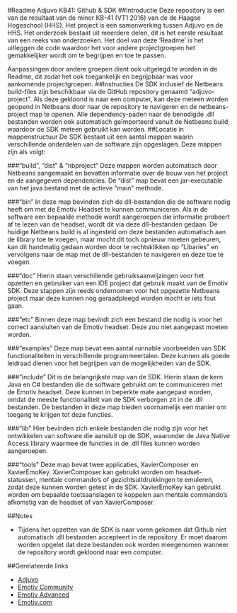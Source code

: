 #Readme Adjuvo KB41: Github & SDK 
##Introductie
Deze repository is een van de resultaat van de minor KB-41 (VT1 2016) van de de Haagse Hogeschool (HHS). Het project is een samenwerking tussen Adjuvo en de HHS. Het onderzoek bestaat uit meerdere delen, dit is het eerste resultaat van een reeks van onderzoeken. Het doel van deze ‘Readme’ is het uitleggen de code waardoor het voor andere projectgroepen het gemakkelijker wordt om te begrijpen en toe te passen.


Aanpassingen door andere groepen dient ook uitgelegd te worden in de Readme, dit zodat het ook toegankelijk en begrijpbaar was voor aankomende projectgroepen.
##Instructies
De SDK inclusief de Netbeans build-files zijn beschikbaar via de GitHub repository genaamd “adjuvo-project”. Als deze gekloond is naar een computer, kan deze meteen worden geopend in Netbeans door naar de repository te navigeren en de netbeans-project map te openen. Alle dependency-paden naar de benodigde .dll bestanden worden ook automatisch geïmporteerd vanuit de Netbeans build, waardoor de SDK meteen gebruikt kan worden.
##Locatie in mappenstructuur
De SDK bestaat uit een aantal mappen waarin verschillende onderdelen van de software zijn opgeslagen. Deze mappen zijn als volgt:

###“build”, “dist” & “nbproject”
Deze mappen worden automatisch door Netbeans aangemaakt en bevatten informatie over de bouw van het project en de aangegeven dependencies. De “dist” map bevat een jar-executable van het java bestand met de actieve “main” methode.

###“bin”
In deze map bevinden zich de dll-bestanden die de software nodig heeft om met de Emotiv Headset te kunnen communiceren. Als in de software een bepaalde methode wordt aangeroepen die informatie probeert af te lezen van de headset, wordt dit via deze dll-bestanden gedaan. De huidige Netbeans build is al ingesteld om deze bestanden automatisch aan de library toe te voegen, maar mocht dit toch opnieuw moeten gebeuren, kan dit handmatig gedaan worden door te rechtsklikken op “Libaries” en vervolgens naar de map met de dll-bestanden te navigeren en deze toe te voegen.

###“doc”
Hierin staan verschillende gebruiksaanwijzingen voor het opzetten en gebruiker van een IDE project dat gebruik maakt van de Emotiv SDK. Deze stappen zijn reeds ondernomen voor het opgezette Netbeans project maar deze kunnen nog geraadpleegd worden mocht er iets fout gaan.

###“etc”
Binnen deze map bevindt zich een bestand die nodig is voor het correct aansluiten van de Emotiv headset. Deze zou niet aangepast moeten worden.

###“examples”
Deze map bevat een aantal runnable voorbeelden van SDK functionaliteiten in verschillende programmeertalen. Deze kunnen als goede leidraad dienen voor het begrijpen van de mogelijkheden van de SDK.

###“include”
Dit is de belangrijkste map van de SDK. Hierin staan de kern Java en C# bestanden die de software gebruikt om te communiceren met de Emotiv headset. Deze kunnen in beperkte mate aangepast worden, omdat de meeste functionaliteit van de SDK verborgen zit in de .dll bestanden. De bestanden in deze map bieden voornamelijk een manier om toegang te krijgen tot deze functies.

###“lib”
Hier bevinden zich enkele bestanden die nodig zijn voor het ontwikkelen van software die aansluit op de SDK, waaronder de Java Native Access library waarmee de functies in de .dll files kunnen worden aangeroepen.

###“tools”
Deze map bevat twee applicaties, XavierComposer en XavierEmoKey. XavierComposer kan gebruikt worden om headset-statussen, mentale commando’s of gezichtsuitdrukkingen te emuleren, zodat deze kunnen worden getest in de SDK. XavierEmoKey kan gebruikt worden om bepaalde toetsaanslagen te koppelen aan mentale commando’s afkomstig van de headset of van XavierComposer.

##Notes
* Tijdens het opzetten van de SDK is naar voren gekomen dat Github niet automatisch .dll bestanden accepteert in de repository. Er moet daarom worden opgelet dat deze bestanden ook worden meegenomen wanneer de repository wordt gekloond naar een computer.

##Gerelateerde links
+ [Adjuvo](http://www.myadjuvo.com/)
+ [Emotiv Community](https://github.com/Emotiv/community-sdk)
+ [Emotiv Advanced](https://github.com/Emotiv/community-sdk)
+ [Emotiv.com](https://Emotiv.com)
